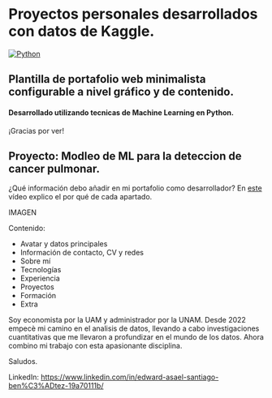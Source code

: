 # Proyectos personales desarrollados con datos de Kaggle.
[![Python](https://img.shields.io/badge/Python-3.11+-yellow?style=for-the-badge&logo=python&logoColor=white&labelColor=101010)](https://python.org)


## Plantilla de portafolio web minimalista configurable a nivel gráfico y de contenido.

#### Desarrollado utilizando tecnicas de Machine Learning en Python.

¡Gracias por ver!

## Proyecto: Modleo de ML para la deteccion de cancer pulmonar.

¿Qué información debo añadir en mi portafolio como desarrollador? En [este](https://youtu.be/zFbTXe1yFGA) vídeo explico el por qué de cada apartado.

IMAGEN

Contenido:
* Avatar y datos principales
* Información de contacto, CV y redes
* Sobre mí
* Tecnologías
* Experiencia
* Proyectos
* Formación
* Extra

Soy economista por la UAM y administrador por la UNAM. Desde 2022 empecè mi camino en el analisis de datos, llevando a cabo investigaciones cuantitativas que me llevaron a profundizar en el mundo de los datos. Ahora combino mi trabajo con esta apasionante disciplina.

Saludos.

LinkedIn: https://www.linkedin.com/in/edward-asael-santiago-ben%C3%ADtez-19a70111b/

